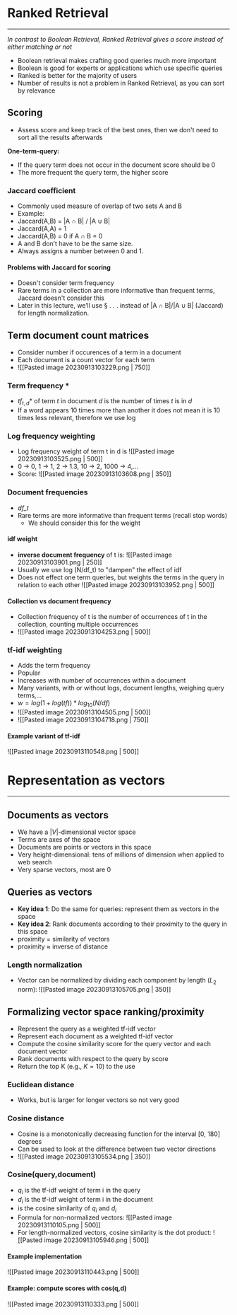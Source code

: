 
# Ranked Retrieval
---
_In contrast to Boolean Retrieval, Ranked Retrieval gives a score instead of either matching or not_

* Boolean retrieval makes crafting good queries much more important
* Boolean is good for experts or applications which use specific queries
* Ranked is better for the majority of users
* Number of results is not a problem in Ranked Retrieval, as you can sort by relevance


## Scoring
* Assess score and keep track of the best ones, then we don't need to sort all the results afterwards

**One-term-query:**
* If the query term does not occur in the document score should be 0
* The more frequent the query term, the higher score

### Jaccard coefficient

* Commonly used measure of overlap of two sets A and B
* Example:
* Jaccard(A,B) = |A ∩ B| / |A ∪ B| 
* Jaccard(A,A) = 1 
* Jaccard(A,B) = 0 if A ∩ B = 0 
* A and B don’t have to be the same size. 
* Always assigns a number between 0 and 1.

#### Problems with Jaccard for scoring
* Doesn't consider term frequency
* Rare terms in a collection are more informative than frequent terms, Jaccard doesn't consider this
* Later in this lecture, we’ll use § . . . instead of |A ∩ B|/|A ∪ B| (Jaccard) for length normalization. 


## Term document count matrices

* Consider number if occurences of a term in a document
* Each document is a count vector for each term
* ![[Pasted image 20230913103229.png | 750]]
### Term frequency *
* $tf_{t,d}$* of term _t_ in document _d_ is the number of times _t_ is in _d_
* If a word appears 10 times more than another it does not mean it is 10 times less relevant, therefore we use log

### Log frequency weighting
* Log frequency weight of term t in d is ![[Pasted image 20230913103525.png | 500]]
* 0 → 0, 1 → 1, 2 → 1.3, 10 → 2, 1000 → 4,...
* Score: ![[Pasted image 20230913103608.png | 350]]

### Document frequencies
* *df_t*
* Rare terms are more informative than frequent terms (recall stop words)
	* We should consider this for the weight

#### idf weight
* **inverse document frequency** of t is: ![[Pasted image 20230913103901.png | 250]]
* Usually we use log (N/df_t) to "dampen" the effect of idf
* Does not effect one term queries, but weights the terms in the query in relation to each other
	![[Pasted image 20230913103952.png | 500]]

#### Collection vs document frequency
* Collection frequency of t is the number of occurrences of t in the collection, counting multiple occurrences
* ![[Pasted image 20230913104253.png | 500]]

### tf-idf weighting

* Adds the term frequency
* Popular
* Increases with number of occurrences within a document
* Many variants, with or without logs, document lengths, weighing query terms,...
* $w = log(1+log(tf))*log_{10}(N/df)$
* ![[Pasted image 20230913104505.png | 500]]
* ![[Pasted image 20230913104718.png | 750]]
#### Example variant of tf-idf
   ![[Pasted image 20230913110548.png | 500]]

# Representation as vectors
---
## Documents as vectors
* We have a $|V|$-dimensional vector space
* Terms are axes of the space
* Documents are points or vectors in this space
* Very height-dimensional: tens of millions of dimension when applied to web search
* Very sparse vectors, most are 0

## Queries as vectors
* **Key idea 1**: Do the same for queries: represent them as vectors in the space
* **Key idea 2**: Rank documents according to their proximity to the query in this space
* proximity = similarity of vectors 
* proximity ≈ inverse of distance

### Length normalization
* Vector can be normalized by dividing each component by length ($L_2$ norm): ![[Pasted image 20230913105705.png | 350]]

## Formalizing vector space ranking/proximity
* Represent the query as a weighted tf-idf vector 
* Represent each document as a weighted tf-idf vector 
* Compute the cosine similarity score for the query vector and each document vector 
* Rank documents with respect to the query by score 
* Return the top K (e.g., $K = 10$) to the use

### Euclidean distance
* Works, but is larger for longer vectors so not very good

### Cosine distance
* Cosine is a monotonically decreasing function for the interval [0, 180] degrees
* Can be used to look at the difference between two vector directions
* ![[Pasted image 20230913105534.png | 350]]

### Cosine(query,document)

* $q_i$ is the tf-idf weight of term i in the query 
* $d_i$ is the tf-idf weight of term i in the document
* is the cosine similarity of $q_i$ and $d_i$
* Formula for non-normalized vectors: ![[Pasted image 20230913110105.png | 500]]
* For length-normalized vectors, cosine similarity is the dot product: ![[Pasted image 20230913105946.png | 500]]

#### Example implementation
   ![[Pasted image 20230913110443.png | 500]]
#### Example: compute scores with cos(q,d)
   ![[Pasted image 20230913110333.png | 500]]









